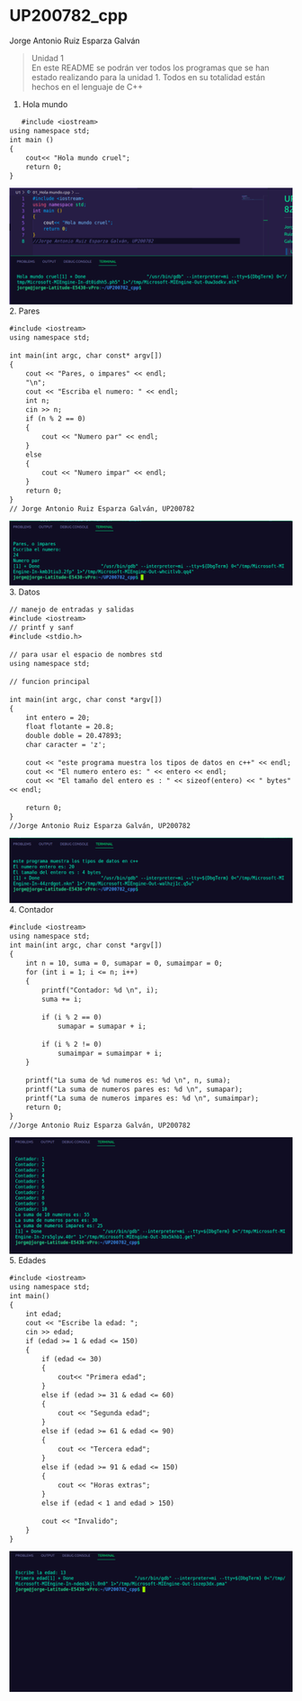 # UP200782_cpp  
Jorge Antonio Ruiz Esparza Galván  
>Unidad 1  
En este README se podrán ver todos los programas que se han estado realizando para la unidad 1. Todos en su totalidad están hechos en el lenguaje de C++  
  
1. Hola mundo  
```   
   #include <iostream>
using namespace std;
int main ()
{
    cout<< "Hola mundo cruel";
    return 0;
}  
``` 
![Hola mundo](Hola%20%20mundo.png)  
2. Pares  
```
#include <iostream>
using namespace std;

int main(int argc, char const* argv[])
{
    cout << "Pares, o impares" << endl;
    "\n";
    cout << "Escriba el numero: " << endl;
    int n;
    cin >> n;
    if (n % 2 == 0)
    {
        cout << "Numero par" << endl;
    }
    else
    {
        cout << "Numero impar" << endl;
    }
    return 0;
}
// Jorge Antonio Ruiz Esparza Galván, UP200782
```  
![Pares](Pares.png) 
3. Datos  
```  
// manejo de entradas y salidas
#include <iostream>
// printf y sanf
#include <stdio.h>

// para usar el espacio de nombres std
using namespace std;

// funcion principal

int main(int argc, char const *argv[])
{
    int entero = 20;
    float flotante = 20.8;
    double doble = 20.47893;
    char caracter = 'z';

    cout << "este programa muestra los tipos de datos en c++" << endl;
    cout << "El numero entero es: " << entero << endl;
    cout << "El tamaño del entero es : " << sizeof(entero) << " bytes" << endl;

    return 0;
}
//Jorge Antonio Ruiz Esparza Galván, UP200782  
``` 
![Datos](Datos.png)  
4. Contador  
```  
#include <iostream>
using namespace std;
int main(int argc, char const *argv[])
{
    int n = 10, suma = 0, sumapar = 0, sumaimpar = 0;
    for (int i = 1; i <= n; i++)
    {
        printf("Contador: %d \n", i);
        suma += i;

        if (i % 2 == 0)
            sumapar = sumapar + i;

        if (i % 2 != 0)
            sumaimpar = sumaimpar + i;
    }

    printf("La suma de %d numeros es: %d \n", n, suma);
    printf("La suma de numeros pares es: %d \n", sumapar);
    printf("La suma de numeros impares es: %d \n", sumaimpar);
    return 0;
}
//Jorge Antonio Ruiz Esparza Galván, UP200782  
```  
![Contador](Contador.png)  
5. Edades  
```  
#include <iostream>
using namespace std;
int main()
{
    int edad;
    cout << "Escribe la edad: ";
    cin >> edad;
    if (edad >= 1 & edad <= 150)
    {
        if (edad <= 30)
        {
            cout<< "Primera edad";
        }
        else if (edad >= 31 & edad <= 60)
        {
            cout << "Segunda edad";
        }
        else if (edad >= 61 & edad <= 90)
        {
            cout << "Tercera edad";
        }
        else if (edad >= 91 & edad <= 150)
        {
            cout << "Horas extras";
        }
        else if (edad < 1 and edad > 150)
            
        cout << "Invalido";
    }
}
```  
![Edades](Imagenes.png)  





 


    
